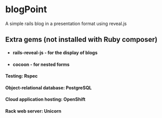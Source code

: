 # blogPoint
A simple rails blog in a presentation format using reveal.js

## Extra gems (not installed with Ruby composer)
- #### rails-reveal-js - for the display of blogs
- #### cocoon - for nested forms

#### Testing: Rspec
#### Object-relational database: PostgreSQL
#### Cloud application hosting: OpenShift
#### Rack web server: Unicorn